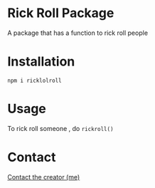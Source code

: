# Rick Roll Package

A package that has a function to rick roll people

# Installation

``` npm i ricklolroll ```

# Usage
To rick roll someone , do ```rickroll()```

# Contact
[Contact the creator (me)](mailto:anas@hacktype.tk)